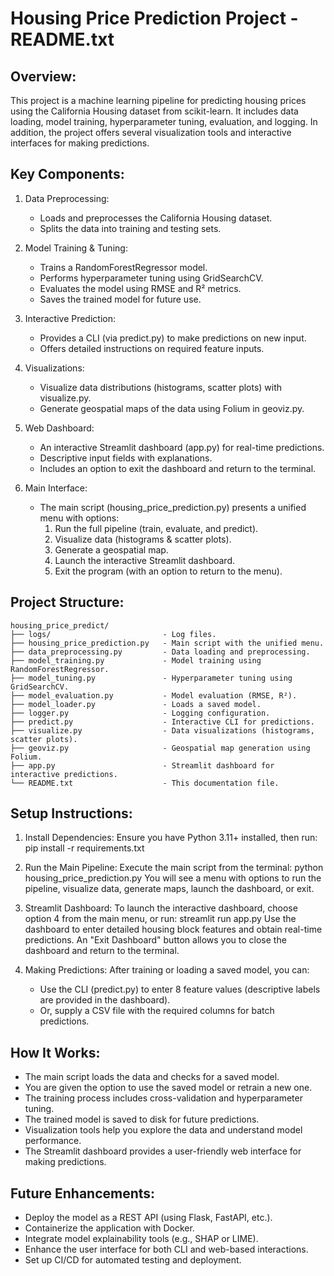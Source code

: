 Housing Price Prediction Project - README.txt
=============================================

Overview:
---------
This project is a machine learning pipeline for predicting housing prices using the California Housing dataset from scikit-learn. It includes data loading, model training, hyperparameter tuning, evaluation, and logging. In addition, the project offers several visualization tools and interactive interfaces for making predictions.

Key Components:
---------------
1. Data Preprocessing:
   - Loads and preprocesses the California Housing dataset.
   - Splits the data into training and testing sets.
   
2. Model Training & Tuning:
   - Trains a RandomForestRegressor model.
   - Performs hyperparameter tuning using GridSearchCV.
   - Evaluates the model using RMSE and R² metrics.
   - Saves the trained model for future use.

3. Interactive Prediction:
   - Provides a CLI (via predict.py) to make predictions on new input.
   - Offers detailed instructions on required feature inputs.
   
4. Visualizations:
   - Visualize data distributions (histograms, scatter plots) with visualize.py.
   - Generate geospatial maps of the data using Folium in geoviz.py.
   
5. Web Dashboard:
   - An interactive Streamlit dashboard (app.py) for real-time predictions.
   - Descriptive input fields with explanations.
   - Includes an option to exit the dashboard and return to the terminal.

6. Main Interface:
   - The main script (housing_price_prediction.py) presents a unified menu with options:
     1. Run the full pipeline (train, evaluate, and predict).
     2. Visualize data (histograms & scatter plots).
     3. Generate a geospatial map.
     4. Launch the interactive Streamlit dashboard.
     5. Exit the program (with an option to return to the menu).

Project Structure:
------------------
```
housing_price_predict/
├── logs/                         - Log files.
├── housing_price_prediction.py   - Main script with the unified menu.
├── data_preprocessing.py         - Data loading and preprocessing.
├── model_training.py             - Model training using RandomForestRegressor.
├── model_tuning.py               - Hyperparameter tuning using GridSearchCV.
├── model_evaluation.py           - Model evaluation (RMSE, R²).
├── model_loader.py               - Loads a saved model.
├── logger.py                     - Logging configuration.
├── predict.py                    - Interactive CLI for predictions.
├── visualize.py                  - Data visualizations (histograms, scatter plots).
├── geoviz.py                     - Geospatial map generation using Folium.
├── app.py                        - Streamlit dashboard for interactive predictions.
└── README.txt                    - This documentation file.
```
Setup Instructions:
-------------------
1. Install Dependencies:
   Ensure you have Python 3.11+ installed, then run:
       pip install -r requirements.txt

2. Run the Main Pipeline:
   Execute the main script from the terminal:
       python housing_price_prediction.py
   You will see a menu with options to run the pipeline, visualize data, generate maps, launch the dashboard, or exit.

3. Streamlit Dashboard:
   To launch the interactive dashboard, choose option 4 from the main menu, or run:
       streamlit run app.py
   Use the dashboard to enter detailed housing block features and obtain real-time predictions.
   An "Exit Dashboard" button allows you to close the dashboard and return to the terminal.

4. Making Predictions:
   After training or loading a saved model, you can:
     - Use the CLI (predict.py) to enter 8 feature values (descriptive labels are provided in the dashboard).
     - Or, supply a CSV file with the required columns for batch predictions.

How It Works:
-------------
- The main script loads the data and checks for a saved model.
- You are given the option to use the saved model or retrain a new one.
- The training process includes cross-validation and hyperparameter tuning.
- The trained model is saved to disk for future predictions.
- Visualization tools help you explore the data and understand model performance.
- The Streamlit dashboard provides a user-friendly web interface for making predictions.

Future Enhancements:
--------------------
- Deploy the model as a REST API (using Flask, FastAPI, etc.).
- Containerize the application with Docker.
- Integrate model explainability tools (e.g., SHAP or LIME).
- Enhance the user interface for both CLI and web-based interactions.
- Set up CI/CD for automated testing and deployment.
